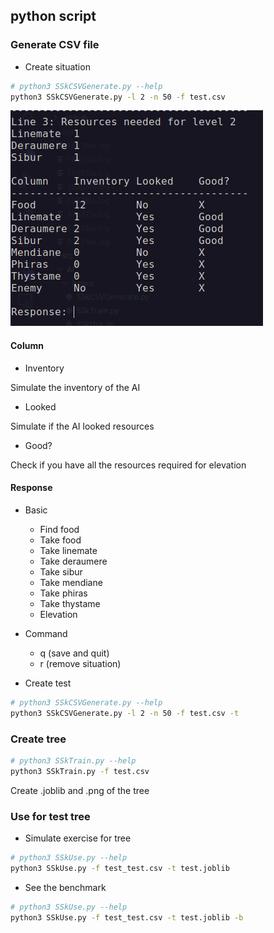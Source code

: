 ## python script

### Generate CSV file

- Create situation    
```bash
# python3 SSkCSVGenerate.py --help
python3 SSkCSVGenerate.py -l 2 -n 50 -f test.csv
```

![Alt text](../image/image.png)

#### Column
- Inventory

Simulate the inventory of the AI

- Looked

Simulate if the AI looked resources

- Good?

Check if you have all the resources required for elevation

#### Response
- Basic
    - Find food
    - Take food
    - Take linemate
    - Take deraumere
    - Take sibur
    - Take mendiane
    - Take phiras
    - Take thystame
    - Elevation
- Command
    - q (save and quit)
    - r (remove situation)

- Create test
```bash
# python3 SSkCSVGenerate.py --help
python3 SSkCSVGenerate.py -l 2 -n 50 -f test.csv -t
```
### Create tree
```bash
# python3 SSkTrain.py --help
python3 SSkTrain.py -f test.csv
```
Create .joblib and .png of the tree

### Use for test tree
- Simulate exercise for tree
```bash
# python3 SSkUse.py --help
python3 SSkUse.py -f test_test.csv -t test.joblib
```

- See the benchmark
```bash
# python3 SSkUse.py --help
python3 SSkUse.py -f test_test.csv -t test.joblib -b
```